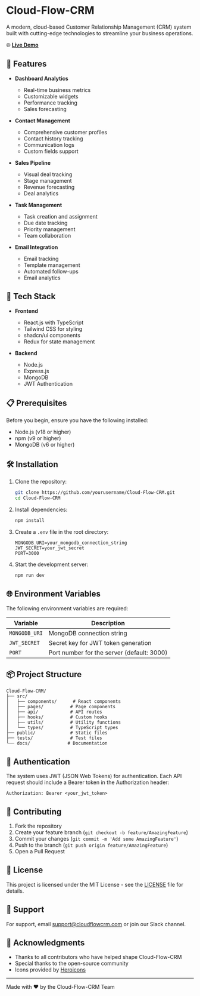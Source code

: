 # Cloud-Flow-CRM


A modern, cloud-based Customer Relationship Management (CRM) system built with cutting-edge technologies to streamline your business operations.

🌐 **[Live Demo](https://cloud-flow-crm.netlify.app/)**


## 🌟 Features

- **Dashboard Analytics**
  - Real-time business metrics
  - Customizable widgets
  - Performance tracking
  - Sales forecasting

- **Contact Management**
  - Comprehensive customer profiles
  - Contact history tracking
  - Communication logs
  - Custom fields support

- **Sales Pipeline**
  - Visual deal tracking
  - Stage management
  - Revenue forecasting
  - Deal analytics

- **Task Management**
  - Task creation and assignment
  - Due date tracking
  - Priority management
  - Team collaboration

- **Email Integration**
  - Email tracking
  - Template management
  - Automated follow-ups
  - Email analytics

## 🚀 Tech Stack

- **Frontend**
  - React.js with TypeScript
  - Tailwind CSS for styling
  - shadcn/ui components
  - Redux for state management

- **Backend**
  - Node.js
  - Express.js
  - MongoDB
  - JWT Authentication

## 📋 Prerequisites

Before you begin, ensure you have the following installed:
- Node.js (v18 or higher)
- npm (v9 or higher)
- MongoDB (v6 or higher)

## 🛠️ Installation

1. Clone the repository:
   ```bash
   git clone https://github.com/yourusername/Cloud-Flow-CRM.git
   cd Cloud-Flow-CRM
   ```

2. Install dependencies:
   ```bash
   npm install
   ```

3. Create a `.env` file in the root directory:
   ```env
   MONGODB_URI=your_mongodb_connection_string
   JWT_SECRET=your_jwt_secret
   PORT=3000
   ```

4. Start the development server:
   ```bash
   npm run dev
   ```

## 🌐 Environment Variables

The following environment variables are required:

| Variable | Description |
|----------|-------------|
| `MONGODB_URI` | MongoDB connection string |
| `JWT_SECRET` | Secret key for JWT token generation |
| `PORT` | Port number for the server (default: 3000) |

## 📦 Project Structure

```
Cloud-Flow-CRM/
├── src/
│   ├── components/      # React components
│   ├── pages/          # Page components
│   ├── api/            # API routes
│   ├── hooks/          # Custom hooks
│   ├── utils/          # Utility functions
│   └── types/          # TypeScript types
├── public/             # Static files
├── tests/              # Test files
└── docs/              # Documentation
```

## 🔑 Authentication

The system uses JWT (JSON Web Tokens) for authentication. Each API request should include a Bearer token in the Authorization header:

```
Authorization: Bearer <your_jwt_token>
```

## 🤝 Contributing

1. Fork the repository
2. Create your feature branch (`git checkout -b feature/AmazingFeature`)
3. Commit your changes (`git commit -m 'Add some AmazingFeature'`)
4. Push to the branch (`git push origin feature/AmazingFeature`)
5. Open a Pull Request

## 📝 License

This project is licensed under the MIT License - see the [LICENSE](LICENSE) file for details.

## 📧 Support

For support, email support@cloudflowcrm.com or join our Slack channel.

## 🙏 Acknowledgments

- Thanks to all contributors who have helped shape Cloud-Flow-CRM
- Special thanks to the open-source community
- Icons provided by [Heroicons](https://heroicons.com)

---

Made with ❤️ by the Cloud-Flow-CRM Team
